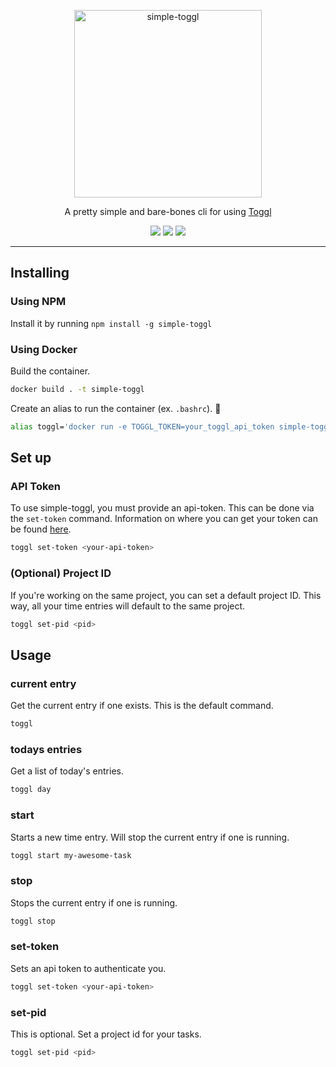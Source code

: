 <p align="center">
  <a href="https://www.npmjs.com/package/simple-toggl">
    <img alt="simple-toggl" src="https://user-images.githubusercontent.com/14088342/121914871-f658b680-cd32-11eb-82a6-a9a667303594.png" width="300">
  </a>
</p>

<p align="center">
	A pretty simple and bare-bones cli for using <a href="https://reactnative.dev">Toggl</a>
</p>

<p align="center">
  <a href="https://www.npmjs.com/package/simple-toggl"><img src="https://img.shields.io/npm/v/simple-toggl.svg?style=flat-square"></a>
  <a href="https://github.com/alexdriaguine/toggler"><img src="https://img.shields.io/github/stars/alexdriaguine/toggler?style=flat-square"></a>
  <a href="https://www.npmjs.com/package/simple-toggl"><img src="https://img.shields.io/npm/dm/simple-toggl.svg?style=flat-square"></a>
</p>

---

## Installing

### Using NPM

Install it by running `npm install -g simple-toggl`

### Using Docker

Build the container.

```sh
docker build . -t simple-toggl
```

Create an alias to run the container (ex. `.bashrc`). :tada:

```sh
alias toggl='docker run -e TOGGL_TOKEN=your_toggl_api_token simple-toggl'
```

## Set up

### API Token

To use simple-toggl, you must provide an api-token. This can be done via the `set-token` command.
Information on where you can get your token can be found [here](https://support.toggl.com/en/articles/3116844-where-is-my-api-token-located).

```sh
toggl set-token <your-api-token>
```

### (Optional) Project ID

If you're working on the same project, you can set a default project ID. This way, all your time entries will default to the same project.

```sh
toggl set-pid <pid>
```

## Usage

### current entry

Get the current entry if one exists. This is the default command.

```sh
toggl
```

### todays entries

Get a list of today's entries.

```sh
toggl day
```

### start

Starts a new time entry. Will stop the current entry if one is running.

```sh
toggl start my-awesome-task
```

### stop

Stops the current entry if one is running.

```sh
toggl stop
```

### set-token

Sets an api token to authenticate you.

```sh
toggl set-token <your-api-token>
```

### set-pid

This is optional. Set a project id for your tasks.

```sh
toggl set-pid <pid>
```
